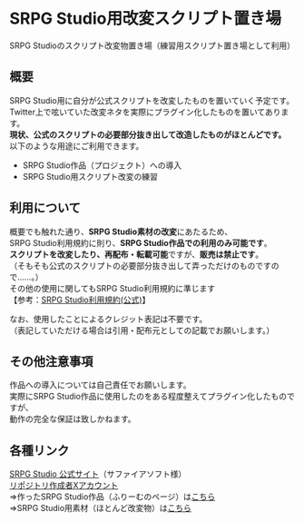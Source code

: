 # SRPG Studio用改変スクリプト置き場
SRPG Studioのスクリプト改変物置き場（練習用スクリプト置き場として利用）  
## 概要
SRPG Studio用に自分が公式スクリプトを改変したものを置いていく予定です。  
Twitter上で呟いていた改変ネタを実際にプラグイン化したものを置いてあります。  
**現状、公式のスクリプトの必要部分抜き出して改造したものがほとんどです。**  
以下のような用途にご利用できます。  
* SRPG Studio作品（プロジェクト）への導入
* SRPG Studio用スクリプト改変の練習
## 利用について
概要でも触れた通り、**SRPG Studio素材の改変**にあたるため、  
SRPG Studio利用規約に則り、**SRPG Studio作品での利用のみ可能です**。  
**スクリプトを改変したり、再配布・転載可能**ですが、**販売は禁止です**。  
（そもそも公式のスクリプトの必要部分抜き出して弄っただけのものですので……。）  
その他の使用に関してもSRPG Studio利用規約に準じます  
【参考：[SRPG Studio利用規約(公式)](http://srpgstudio.com/guide/rules.html)】  
  
なお、使用したことによるクレジット表記は不要です。  
（表記していただける場合は引用・配布元としての記載でお願いします。）  
## その他注意事項
作品への導入については自己責任でお願いします。  
実際にSRPG Studio作品に使用したのをある程度整えてプラグイン化したものですが、  
動作の完全な保証は致しかねます。
##  各種リンク
[SRPG Studio 公式サイト](http://srpgstudio.com/)（サファイアソフト様）   
[リポジトリ作成者Xアカウント](https://twitter.com/briz_masano02)  
⇒作ったSRPG Studio作品（ふりーむのページ）は[こちら](https://www.freem.ne.jp/brand/6505)  
⇒SRPG Studio用素材（ほとんど改変物）は[こちら](https://masano-ykttz.github.io/storageweb/s_studio_material/index.html) 


